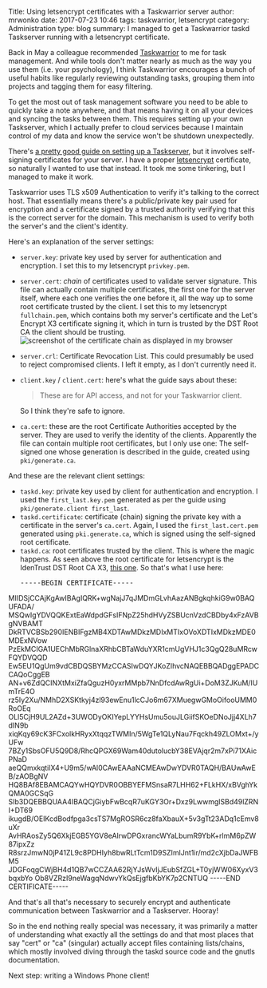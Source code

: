 Title: Using letsencrypt certificates with a Taskwarrior server
author: mrwonko
date: 2017-07-23 10:46
tags: taskwarrior, letsencrypt
category: Administration
type: blog
summary: I managed to get a Taskwarrior taskd Taskserver running with a letsencrypt certificate.

Back in May a colleague recommended [Taskwarrior](https://taskwarrior.org) to me for task management. And while tools don't matter nearly as much as the way you use them (i.e. your psychology), I think Taskwarrior encourages a bunch of useful habits like regularly reviewing outstanding tasks, grouping them into projects and tagging them for easy filtering.

To get the most out of task management software you need to be able to quickly take a note anywhere, and that means having it on all your devices and syncing the tasks between them. This requires setting up your own Taskserver, which I actually prefer to cloud services because I maintain control of my data and know the service won't be shutdown unexpectedly.

There's [a pretty good guide on setting up a Taskserver](https://git.tasktools.org/ST/guides/raw/master/taskserver-setup/taskserver-setup.pdf), but it involves self-signing certificates for your server. I have a proper [letsencrypt](https://letsencrypt.org/) certificate, so naturally I wanted to use that instead. It took me some tinkering, but I managed to make it work.

Taskwarrior uses TLS x509 Authentication to verify it's talking to the correct host. That essentially means there's a public/private key pair used for encryption and a certificate signed by a trusted authority verifying that this is the correct server for the domain. This mechanism is used to verify both the server's and the client's identity.

Here's an explanation of the server settings:

- `server.key`: private key used by server for authentication and encryption. I set this to my letsencrypt `privkey.pem`.
- `server.cert`: *chain* of certificates used to validate server signature. This file can actually contain multiple certificates, the first one for the server itself, where each one verifies the one before it, all the way up to some root certificate trusted by the client. I set this to my letsencrypt `fullchain.pem`, which contains both my server's certificate and the Let's Encrypt X3 certificate signing it, which in turn is trusted by the DST Root CA the client should be trusting.  
  ![screenshot of the certificate chain as displayed in my browser]({filename}07-23-certchain.png)
- `server.crl`: Certificate Revocation List. This could presumably be used to reject compromised clients. I left it empty, as I don't currently need it.
- `client.key` / `client.cert`: here's what the guide says about these:

  > These are for API access, and not for your Taskwarrior client.

  So I think they're safe to ignore.

- `ca.cert`: these are the root Certificate Authorities accepted by the server. They are used to verify the identity of the clients. Apparently the file can contain multiple root certificates, but I only use one: The self-signed one whose generation is described in the guide, created using `pki/generate.ca`.

And these are the relevant client settings:

- `taskd.key`: private key used by client for authentication and encryption. I used the `first_last.key.pem` generated as per the guide using `pki/generate.client first_last`.
- `taskd.certificate`: certificate (chain) signing the private key with a certificate in the server's `ca.cert`. Again, I used the `first_last.cert.pem` generated using `pki.generate.ca`, which is signed using the self-signed root certificate.
- `taskd.ca`: root certificates trusted by the client. This is where the magic happens. As seen above the root certificate for letsencrypt is the IdenTrust DST Root CA X3, [this one](https://www.identrust.com/certificates/trustid/root-download-x3.html). So that's what I use here:  
  <pre>-----BEGIN CERTIFICATE-----
MIIDSjCCAjKgAwIBAgIQRK+wgNajJ7qJMDmGLvhAazANBgkqhkiG9w0BAQUFADA/
MSQwIgYDVQQKExtEaWdpdGFsIFNpZ25hdHVyZSBUcnVzdCBDby4xFzAVBgNVBAMT
DkRTVCBSb290IENBIFgzMB4XDTAwMDkzMDIxMTIxOVoXDTIxMDkzMDE0MDExNVow
PzEkMCIGA1UEChMbRGlnaXRhbCBTaWduYXR1cmUgVHJ1c3QgQ28uMRcwFQYDVQQD
Ew5EU1QgUm9vdCBDQSBYMzCCASIwDQYJKoZIhvcNAQEBBQADggEPADCCAQoCggEB
AN+v6ZdQCINXtMxiZfaQguzH0yxrMMpb7NnDfcdAwRgUi+DoM3ZJKuM/IUmTrE4O
rz5Iy2Xu/NMhD2XSKtkyj4zl93ewEnu1lcCJo6m67XMuegwGMoOifooUMM0RoOEq
OLl5CjH9UL2AZd+3UWODyOKIYepLYYHsUmu5ouJLGiifSKOeDNoJjj4XLh7dIN9b
xiqKqy69cK3FCxolkHRyxXtqqzTWMIn/5WgTe1QLyNau7Fqckh49ZLOMxt+/yUFw
7BZy1SbsOFU5Q9D8/RhcQPGX69Wam40dutolucbY38EVAjqr2m7xPi71XAicPNaD
aeQQmxkqtilX4+U9m5/wAl0CAwEAAaNCMEAwDwYDVR0TAQH/BAUwAwEB/zAOBgNV
HQ8BAf8EBAMCAQYwHQYDVR0OBBYEFMSnsaR7LHH62+FLkHX/xBVghYkQMA0GCSqG
SIb3DQEBBQUAA4IBAQCjGiybFwBcqR7uKGY3Or+Dxz9LwwmglSBd49lZRNI+DT69
ikugdB/OEIKcdBodfpga3csTS7MgROSR6cz8faXbauX+5v3gTt23ADq1cEmv8uXr
AvHRAosZy5Q6XkjEGB5YGV8eAlrwDPGxrancWYaLbumR9YbK+rlmM6pZW87ipxZz
R8srzJmwN0jP41ZL9c8PDHIyh8bwRLtTcm1D9SZImlJnt1ir/md2cXjbDaJWFBM5
JDGFoqgCWjBH4d1QB7wCCZAA62RjYJsWvIjJEubSfZGL+T0yjWW06XyxV3bqxbYo
Ob8VZRzI9neWagqNdwvYkQsEjgfbKbYK7p2CNTUQ
-----END CERTIFICATE-----</pre>

And that's all that's necessary to securely encrypt and authenticate communication between Taskwarrior and a Taskserver. Hooray!

So in the end nothing really special was necessary, it was primarily a matter of understanding what exactly all the settings do and that most places that say "cert" or "ca" (singular) actually accept files containing lists/chains, which mostly involved diving through the taskd source code and the gnutls documentation.

Next step: writing a Windows Phone client!

